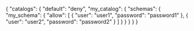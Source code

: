 {
  "catalogs": {
    "default": "deny",
    "my_catalog": {
      "schemas": {
        "my_schema": {
          "allow": [
            {
              "user": "user1",
              "password": "password1"
            },
            {
              "user": "user2",
              "password": "password2"
            }
          ]
        }
      }
    }
  }
}
